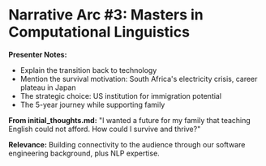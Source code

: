 # Narrative Arc #3: Masters in Computational Linguistics

**Presenter Notes:**
- Explain the transition back to technology
- Mention the survival motivation: South Africa's electricity crisis, career plateau in Japan
- The strategic choice: US institution for immigration potential
- The 5-year journey while supporting family

**From initial_thoughts.md:**
"I wanted a future for my family that teaching English could not afford. How could I survive and thrive?"

**Relevance:** Building connectivity to the audience through our software engineering background, plus NLP expertise. 
